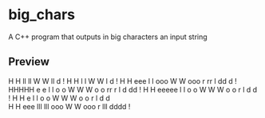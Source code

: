 # big_chars
A C++ program that outputs in big characters an input string


## Preview
                                                                        
H   H        ll    ll             W   W              ll       d       ! 
H   H         l     l             W   W               l       d       ! 
H   H  eee    l     l    ooo      W   W  ooo  r rr    l    dd d       ! 
HHHHH e   e   l     l   o   o     W W W o   o rr  r   l   d  dd       ! 
H   H eeeee   l     l   o   o     W W W o   o r       l   d   d       ! 
H   H e       l     l   o   o     W W W o   o r       l   d   d         
H   H  eee   lll   lll   ooo       W W   ooo  r      lll   dddd       ! 

